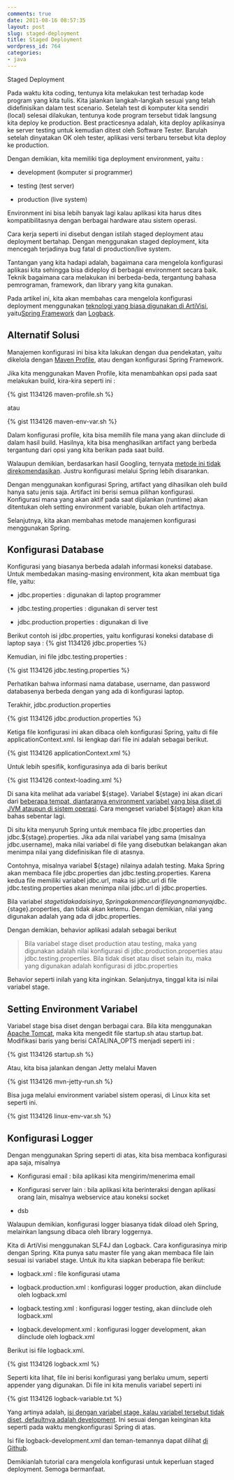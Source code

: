 ```yaml
---
comments: true
date: 2011-08-16 08:57:35
layout: post
slug: staged-deployment
title: Staged Deployment
wordpress_id: 764
categories:
- java
---
```


Staged Deployment

Pada waktu kita coding, tentunya kita melakukan test terhadap kode program yang kita tulis. Kita jalankan langkah-langkah sesuai yang telah didefinisikan dalam test scenario. Setelah test di komputer kita sendiri (local) selesai dilakukan, tentunya kode program tersebut tidak langsung kita deploy ke production. Best practicesnya adalah, kita deploy aplikasinya ke server testing untuk kemudian ditest oleh Software Tester. Barulah setelah dinyatakan OK oleh tester, aplikasi versi terbaru tersebut kita deploy ke production.

Dengan demikian, kita memiliki tiga deployment environment, yaitu :



     
  * development (komputer si programmer)

     
  * testing (test server)

     
  * production (live system)

 

Environment ini bisa lebih banyak lagi kalau aplikasi kita harus dites kompatibilitasnya dengan berbagai hardware atau sistem operasi.

Cara kerja seperti ini disebut dengan istilah staged deployment atau deployment bertahap. Dengan menggunakan staged deployment, kita mencegah terjadinya bug fatal di production/live system.

Tantangan yang kita hadapi adalah, bagaimana cara mengelola konfigurasi aplikasi kita sehingga bisa dideploy di berbagai environment secara baik. Teknik bagaimana cara melakukan ini berbeda-beda, tergantung bahasa pemrograman, framework, dan library yang kita gunakan.

Pada artikel ini, kita akan membahas cara mengelola konfigurasi deployment menggunakan [teknologi yang biasa digunakan di ArtiVisi](http://endy.artivisi.com/blog/java/development-stack-2011/), yaitu[Spring Framework](http://www.springframework.org) dan [Logback](logback.qos.ch).





## Alternatif Solusi


Manajemen konfigurasi ini bisa kita lakukan dengan dua pendekatan, yaitu dikelola dengan [Maven Profile](http://maven.apache.org/guides/introduction/introduction-to-profiles.html), atau dengan konfigurasi Spring Framework.

Jika kita menggunakan Maven Profile, kita menambahkan opsi pada saat melakukan build, kira-kira seperti ini :

{% gist 1134126 maven-profile.sh %}

atau

{% gist 1134126 maven-env-var.sh %}

Dalam konfigurasi profile, kita bisa memilih file mana yang akan diinclude di dalam hasil build. Hasilnya, kita bisa menghasilkan artifact yang berbeda tergantung dari opsi yang kita berikan pada saat build.

Walaupun demikian, berdasarkan hasil Googling, ternyata [metode ini tidak direkomendasikan](http://java.dzone.com/articles/maven-profile-best-practices). Justru konfigurasi melalui Spring lebih disarankan.

Dengan menggunakan konfigurasi Spring, artifact yang dihasilkan oleh build hanya satu jenis saja. Artifact ini berisi semua pilihan konfigurasi. Konfigurasi mana yang akan aktif pada saat dijalankan (runtime) akan ditentukan oleh setting environment variable, bukan oleh artifactnya.

Selanjutnya, kita akan membahas metode manajemen konfigurasi menggunakan Spring.



## Konfigurasi Database


Konfigurasi yang biasanya berbeda adalah informasi koneksi database. Untuk membedakan masing-masing environment, kita akan membuat tiga file, yaitu:



    
  * jdbc.properties : digunakan di laptop programmer

    
  * jdbc.testing.properties : digunakan di server test

    
  * jdbc.production.properties : digunakan di live



Berikut contoh isi jdbc.properties, yaitu konfigurasi koneksi database di laptop saya :
{% gist 1134126 jdbc.properties %}

Kemudian, ini file jdbc.testing.properties :

{% gist 1134126 jdbc.testing.properties %}

Perhatikan bahwa informasi nama database, username, dan password databasenya berbeda dengan yang ada di konfigurasi laptop.

Terakhir, jdbc.production.properties

{% gist 1134126 jdbc.production.properties %}

Ketiga file konfigurasi ini akan dibaca oleh konfigurasi Spring, yaitu di file applicationContext.xml. Isi lengkap dari file ini adalah sebagai berikut.

{% gist 1134126 applicationContext.xml %}

Untuk lebih spesifik, konfigurasinya ada di baris berikut

{% gist 1134126 context-loading.xml %}

Di sana kita melihat ada variabel ${stage}.
Variabel ${stage} ini akan dicari dari [beberapa tempat, diantaranya environment variabel yang bisa diset di JVM ataupun di sistem operasi](http://static.springsource.org/spring/docs/3.0.x/spring-framework-reference/html/beans.html#beans-factory-xml-import). Cara mengeset variabel ${stage} akan kita bahas sebentar lagi.

Di situ kita menyuruh Spring untuk membaca file jdbc.properties dan jdbc.${stage}.properties. Jika ada nilai variabel yang sama (misalnya jdbc.username), maka nilai variabel di file yang disebutkan belakangan akan menimpa nilai yang didefinisikan file di atasnya.

Contohnya, misalnya variabel ${stage} nilainya adalah testing. Maka Spring akan membaca file jdbc.properties dan jdbc.testing.properties. Karena kedua file memiliki variabel jdbc.url, maka isi jdbc.url di file jdbc.testing.properties akan menimpa nilai jdbc.url di jdbc.properties.

Bila variabel ${stage} tidak ada isinya, Spring akan mencari file yang namanya jdbc.${stage}.properties, dan tidak akan ketemu. Dengan demikian, nilai yang digunakan adalah yang ada di jdbc.properties.

Dengan demikian, behavior aplikasi adalah sebagai berikut



> Bila variabel stage diset production atau testing, maka yang digunakan adalah nilai konfigurasi di jdbc.production.properties atau jdbc.testing.properties. Bila tidak diset atau diset selain itu, maka yang digunakan adalah konfigurasi di jdbc.properties



Behavior seperti inilah yang kita inginkan. Selanjutnya, tinggal kita isi nilai variabel stage.



## Setting Environment Variabel


Variabel stage bisa diset dengan berbagai cara. Bila kita menggunakan [Apache Tomcat](http://tomcat.apache.org), maka kita mengedit file startup.sh atau startup.bat. Modifikasi baris yang berisi CATALINA_OPTS menjadi seperti ini :

{% gist 1134126 startup.sh %}

Atau, kita bisa jalankan dengan Jetty melalui Maven

{% gist 1134126 mvn-jetty-run.sh %}

Bisa juga melalui environment variabel sistem operasi, di Linux kita set seperti ini.

{% gist 1134126 linux-env-var.sh %}




## Konfigurasi Logger


Dengan menggunakan Spring seperti di atas, kita bisa membaca konfigurasi apa saja, misalnya



    
  * Konfigurasi email : bila aplikasi kita mengirim/menerima email

    
  * Konfigurasi server lain : bila aplikasi kita berinteraksi dengan aplikasi orang lain, misalnya webservice atau koneksi socket

    
  * dsb



Walaupun demikian, konfigurasi logger biasanya tidak diload oleh Spring, melainkan langsung dibaca oleh library loggernya.

Kita di ArtiVisi menggunakan SLF4J dan Logback. Cara konfigurasinya mirip dengan Spring. Kita punya satu master file yang akan membaca file lain sesuai isi variabel stage. Untuk itu kita siapkan beberapa file berikut:


    
  * logback.xml : file konfigurasi utama

    
  * logback.production.xml : konfigurasi logger production, akan diinclude oleh logback.xml

    
  * logback.testing.xml : konfigurasi logger testing, akan diinclude oleh logback.xml

    
  * logback.development.xml : konfigurasi logger development, akan diinclude oleh logback.xml




Berikut isi file logback.xml.

{% gist 1134126 logback.xml %}

Seperti kita lihat, file ini berisi konfigurasi yang berlaku umum, seperti appender yang digunakan. Di file ini kita menulis variabel seperti ini

{% gist 1134126 logback-variable.txt %}

Yang artinya adalah, [isi dengan variabel stage, kalau variabel tersebut tidak diset, defaultnya adalah development](http://logback.qos.ch/manual/configuration.html). Ini sesuai dengan keinginan kita seperti pada waktu mengkonfigurasi Spring di atas.

Isi file logback-development.xml dan teman-temannya dapat dilihat [di Github](https://github.com/artivisi/aplikasi-kasbon/tree/master/aplikasi-kasbon-config/src/main/resources).

Demikianlah tutorial cara mengelola konfigurasi untuk keperluan staged deployment. Semoga bermanfaat.

